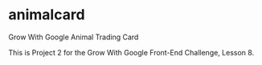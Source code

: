 # animalcard
Grow With Google Animal Trading Card

This is Project 2 for the Grow With Google Front-End Challenge, Lesson 8.


